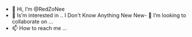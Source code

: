 - 👋 Hi, I’m @RedZoNee
- 👀 Is’m interested in ..
I Don't Know Anything New New- 💞️ I’m looking to collaborate on ...
- 📫 How to reach me ...

<!---
RedZoNee/RedZoNee is a ✨ special ✨ repository because its `README.md` (this file) appears on your GitHub profile.
You can click the Preview link to take a look at your changes.
--->
